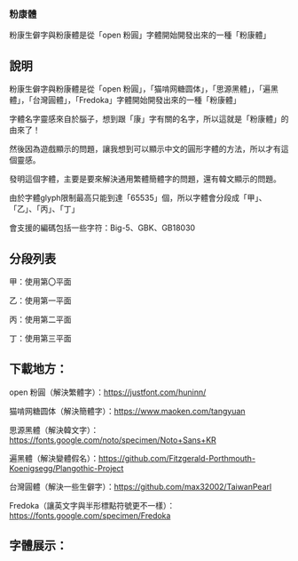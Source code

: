 ### 粉康體

粉康生僻字與粉康體是從「open 粉圓」字體開始開發出來的一種「粉康體」

## 說明
粉康生僻字與粉康體是從「open 粉圓」，「猫啃网糖圆体」，「思源黑體」，「遍黑體」，「台灣圓體」，「Fredoka」字體開始開發出來的一種「粉康體」

字體名字靈感來自於腦子，想到跟「康」字有關的名字，所以這就是「粉康體」的由來了！

然後因為遊戲顯示的問題，讓我想到可以顯示中文的圓形字體的方法，所以才有這個靈感。

發明這個字體，主要是要來解決通用繁體簡體字的問題，還有韓文顯示的問題。

由於字體glyph限制最高只能到達「65535」個，所以字體會分段成「甲」、「乙」、「丙」、「丁」

會支援的編碼包括一些字符：Big-5、GBK、GB18030

## 分段列表

甲：使用第〇平面

乙：使用第一平面

丙：使用第二平面

丁：使用第三平面

## 下載地方：

open 粉圓（解決繁體字）：https://justfont.com/huninn/

猫啃网糖圆体（解決簡體字）：https://www.maoken.com/tangyuan

思源黑體（解決韓文字）：https://fonts.google.com/noto/specimen/Noto+Sans+KR

遍黑體（解決變體假名）：https://github.com/Fitzgerald-Porthmouth-Koenigsegg/Plangothic-Project

台灣圓體（解決一些生僻字）：https://github.com/max32002/TaiwanPearl

Fredoka（讓英文字與半形標點符號更不一樣）：https://fonts.google.com/specimen/Fredoka

## 字體展示：
